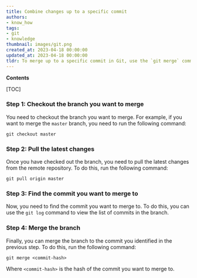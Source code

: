 ```yaml
---
title: Combine changes up to a specific commit
authors:
- know_how
tags:
- git
- knowledge
thumbnail: images/git.png
created_at: 2023-04-18 00:00:00
updated_at: 2023-04-18 00:00:00
tldr: To merge up to a specific commit in Git, use the `git merge` command followed by the commit`s hash.
---
```


**Contents**

[TOC]

### Step 1: Checkout the branch you want to merge

You need to checkout the branch you want to merge. For example, if you want to merge the `master` branch, you need to run the following command:

```git
git checkout master
```

### Step 2: Pull the latest changes

Once you have checked out the branch, you need to pull the latest changes from the remote repository. To do this, run the following command:

```git
git pull origin master
```

### Step 3: Find the commit you want to merge to

Now, you need to find the commit you want to merge to. To do this, you can use the `git log` command to view the list of commits in the branch.

### Step 4: Merge the branch

Finally, you can merge the branch to the commit you identified in the previous step. To do this, run the following command:

```git
git merge <commit-hash>
```

Where `<commit-hash>` is the hash of the commit you want to merge to.

